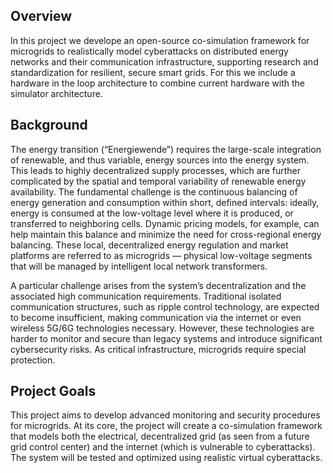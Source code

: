 ## Overview
In this project we develope an open-source co-simulation framework for microgrids to realistically model cyberattacks on distributed energy networks and their communication infrastructure, 
supporting research and standardization for resilient, secure smart grids. For this we include a hardware in the loop architecture to combine current hardware with the simulator architecture.

## Background
The energy transition (“Energiewende”) requires the large-scale integration of renewable, and thus variable, energy sources into the energy system. This leads to highly decentralized supply
processes, which are further complicated by the spatial and temporal variability of renewable energy availability. The fundamental challenge is the continuous balancing of energy generation 
and consumption within short, defined intervals: ideally, energy is consumed at the low-voltage level where it is produced, or transferred to neighboring cells. Dynamic pricing models, for 
example, can help maintain this balance and minimize the need for cross-regional energy balancing. These local, decentralized energy regulation and market platforms are referred to as 
microgrids — physical low-voltage segments that will be managed by intelligent local network transformers.

A particular challenge arises from the system’s decentralization and the associated high communication requirements. Traditional isolated communication structures, such as ripple control 
technology, are expected to become insufficient, making communication via the internet or even wireless 5G/6G technologies necessary. However, these technologies are harder to monitor and 
secure than legacy systems and introduce significant cybersecurity risks. As critical infrastructure, microgrids require special protection.

## Project Goals
This project aims to develop advanced monitoring and security procedures for microgrids. At its core, the project will create a co-simulation framework that models both the electrical, 
decentralized grid (as seen from a future grid control center) and the internet (which is vulnerable to cyberattacks). The system will be tested and optimized using realistic virtual 
cyberattacks.
